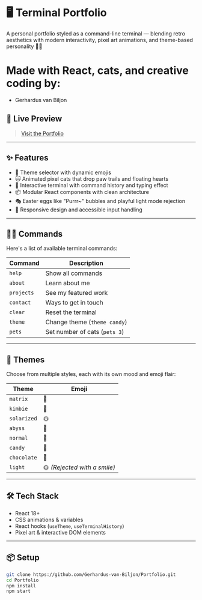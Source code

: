# 🖥️ Terminal Portfolio

A personal portfolio styled as a command-line terminal — blending retro aesthetics with modern interactivity, pixel art animations, and theme-based personality 🐾🍭

# Made with React, cats, and creative coding by:
- Gerhardus van Biljon



## 🚀 Live Preview
> [Visit the Portfolio](https://gerhardus.netlify.app)  


---

## ✨ Features

- 🎨 Theme selector with dynamic emojis  
- 🐱 Animated pixel cats that drop paw trails and floating hearts  
- 🧪 Interactive terminal with command history and typing effect  
- 📦 Modular React components with clean architecture  
- 🎭 Easter eggs like "Purrr~" bubbles and playful light mode rejection  
- 📱 Responsive design and accessible input handling

---

## 🧑‍💻 Commands

Here's a list of available terminal commands:

| Command   | Description                     |
|-----------|---------------------------------|
| `help`    | Show all commands               |
| `about`   | Learn about me                  |
| `projects`| See my featured work            |
| `contact` | Ways to get in touch            |
| `clear`   | Reset the terminal              |
| `theme`   | Change theme (`theme candy`)    |
| `pets`    | Set number of cats (`pets 3`)   |

---

## 🎨 Themes

Choose from multiple styles, each with its own mood and emoji flair:

| Theme       | Emoji |
|-------------|--------|
| `matrix`     | 🧪    |
| `kimbie`     | 🦊    |
| `solarized`  | 🌞    |
| `abyss`      | 🌊    |
| `normal`     | 💼    |
| `candy`      | 🍭    |
| `chocolate`  | 🍫    |
| `light`      | 🌞 *(Rejected with a smile)*

---

## 🛠 Tech Stack

- React 18+
- CSS animations & variables
- React hooks (`useTheme`, `useTerminalHistory`)
- Pixel art & interactive DOM elements

---

## 📦 Setup

```bash
git clone https://github.com/Gerhardus-van-Biljon/Portfolio.git
cd Portfolio
npm install
npm start
